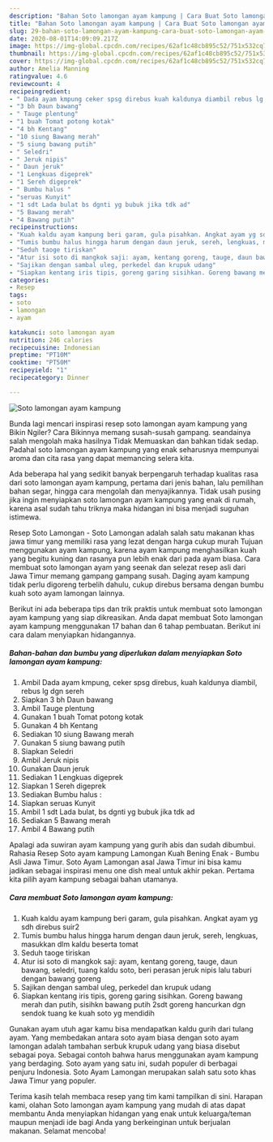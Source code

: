 ```yaml
---
description: "Bahan Soto lamongan ayam kampung | Cara Buat Soto lamongan ayam kampung Yang Mudah Dan Praktis"
title: "Bahan Soto lamongan ayam kampung | Cara Buat Soto lamongan ayam kampung Yang Mudah Dan Praktis"
slug: 29-bahan-soto-lamongan-ayam-kampung-cara-buat-soto-lamongan-ayam-kampung-yang-mudah-dan-praktis
date: 2020-08-01T14:09:09.217Z
image: https://img-global.cpcdn.com/recipes/62af1c48cb895c52/751x532cq70/soto-lamongan-ayam-kampung-foto-resep-utama.jpg
thumbnail: https://img-global.cpcdn.com/recipes/62af1c48cb895c52/751x532cq70/soto-lamongan-ayam-kampung-foto-resep-utama.jpg
cover: https://img-global.cpcdn.com/recipes/62af1c48cb895c52/751x532cq70/soto-lamongan-ayam-kampung-foto-resep-utama.jpg
author: Amelia Manning
ratingvalue: 4.6
reviewcount: 4
recipeingredient:
- " Dada ayam kmpung ceker spsg direbus kuah kaldunya diambil rebus lg dgn sereh"
- "3 bh Daun bawang"
- " Tauge plentung"
- "1 buah Tomat potong kotak"
- "4 bh Kentang"
- "10 siung Bawang merah"
- "5 siung bawang putih"
- " Seledri"
- " Jeruk nipis"
- " Daun jeruk"
- "1 Lengkuas digeprek"
- "1 Sereh digeprek"
- " Bumbu halus "
- "seruas Kunyit"
- "1 sdt Lada bulat bs dgnti yg bubuk jika tdk ad"
- "5 Bawang merah"
- "4 Bawang putih"
recipeinstructions:
- "Kuah kaldu ayam kampung beri garam, gula pisahkan. Angkat ayam yg sdh direbus suir2"
- "Tumis bumbu halus hingga harum dengan daun jeruk, sereh, lengkuas, masukkan dlm kaldu beserta tomat"
- "Seduh taoge tiriskan"
- "Atur isi soto di mangkok saji: ayam, kentang goreng, tauge, daun bawang, seledri, tuang kaldu soto, beri perasan jeruk nipis lalu taburi dengan bawang goreng"
- "Sajikan dengan sambal uleg, perkedel dan krupuk udang"
- "Siapkan kentang iris tipis, goreng garing sisihkan. Goreng bawang merah dan putih, sisihkn bawang putih 2sdt goreng hancurkan dgn sendok tuang ke kuah soto yg mendidih"
categories:
- Resep
tags:
- soto
- lamongan
- ayam

katakunci: soto lamongan ayam 
nutrition: 246 calories
recipecuisine: Indonesian
preptime: "PT10M"
cooktime: "PT50M"
recipeyield: "1"
recipecategory: Dinner

---
```



![Soto lamongan ayam kampung](https://img-global.cpcdn.com/recipes/62af1c48cb895c52/751x532cq70/soto-lamongan-ayam-kampung-foto-resep-utama.jpg)

Bunda lagi mencari inspirasi resep soto lamongan ayam kampung yang Bikin Ngiler? Cara Bikinnya memang susah-susah gampang. seandainya salah mengolah maka hasilnya Tidak Memuaskan dan bahkan tidak sedap. Padahal soto lamongan ayam kampung yang enak seharusnya mempunyai aroma dan cita rasa yang dapat memancing selera kita.

Ada beberapa hal yang sedikit banyak berpengaruh terhadap kualitas rasa dari soto lamongan ayam kampung, pertama dari jenis bahan, lalu pemilihan bahan segar, hingga cara mengolah dan menyajikannya. Tidak usah pusing jika ingin menyiapkan soto lamongan ayam kampung yang enak di rumah, karena asal sudah tahu triknya maka hidangan ini bisa menjadi suguhan istimewa.

Resep Soto Lamongan - Soto Lamongan adalah salah satu makanan khas jawa timur yang memiliki rasa yang lezat dengan harga cukup murah Tujuan menggunakan ayam kampung, karena ayam kampung menghasilkan kuah yang begitu kuning dan rasanya pun lebih enak dari pada ayam biasa. Cara membuat soto lamongan ayam yang seenak dan selezat resep asli dari Jawa Timur memang gampang gampang susah. Daging ayam kampung tidak perlu digoreng terbelih dahulu, cukup direbus bersama dengan bumbu kuah soto ayam lamongan lainnya.


Berikut ini ada beberapa tips dan trik praktis untuk membuat soto lamongan ayam kampung yang siap dikreasikan. Anda dapat membuat Soto lamongan ayam kampung menggunakan 17 bahan dan 6 tahap pembuatan. Berikut ini cara dalam menyiapkan hidangannya.

<!--inarticleads1-->

##### Bahan-bahan dan bumbu yang diperlukan dalam menyiapkan Soto lamongan ayam kampung:

1. Ambil  Dada ayam kmpung, ceker spsg direbus, kuah kaldunya diambil, rebus lg dgn sereh
1. Siapkan 3 bh Daun bawang
1. Ambil  Tauge plentung
1. Gunakan 1 buah Tomat potong kotak
1. Gunakan 4 bh Kentang
1. Sediakan 10 siung Bawang merah
1. Gunakan 5 siung bawang putih
1. Siapkan  Seledri
1. Ambil  Jeruk nipis
1. Gunakan  Daun jeruk
1. Sediakan 1 Lengkuas digeprek
1. Siapkan 1 Sereh digeprek
1. Sediakan  Bumbu halus :
1. Siapkan seruas Kunyit
1. Ambil 1 sdt Lada bulat, bs dgnti yg bubuk jika tdk ad
1. Sediakan 5 Bawang merah
1. Ambil 4 Bawang putih


Apalagi ada suwiran ayam kampung yang gurih abis dan sudah dibumbui. Rahasia Resep Soto ayam kampung Lamongan Kuah Bening Enak - Bumbu Asli Jawa Timur. Soto Ayam Lamongan asal Jawa Timur ini bisa kamu jadikan sebagai inspirasi menu one dish meal untuk akhir pekan. Pertama kita pilih ayam kampung sebagai bahan utamanya. 

<!--inarticleads2-->

##### Cara membuat Soto lamongan ayam kampung:

1. Kuah kaldu ayam kampung beri garam, gula pisahkan. Angkat ayam yg sdh direbus suir2
1. Tumis bumbu halus hingga harum dengan daun jeruk, sereh, lengkuas, masukkan dlm kaldu beserta tomat
1. Seduh taoge tiriskan
1. Atur isi soto di mangkok saji: ayam, kentang goreng, tauge, daun bawang, seledri, tuang kaldu soto, beri perasan jeruk nipis lalu taburi dengan bawang goreng
1. Sajikan dengan sambal uleg, perkedel dan krupuk udang
1. Siapkan kentang iris tipis, goreng garing sisihkan. Goreng bawang merah dan putih, sisihkn bawang putih 2sdt goreng hancurkan dgn sendok tuang ke kuah soto yg mendidih


Gunakan ayam utuh agar kamu bisa mendapatkan kaldu gurih dari tulang ayam. Yang membedakan antara soto ayam biasa dengan soto ayam lamongan adalah tambahan serbuk krupuk udang yang biasa disebut sebagai poya. Sebagai contoh bahwa harus menggunakan ayam kampung yang berdaging. Soto ayam yang satu ini, sudah populer di berbagai penjuru Indonesia. Soto Ayam Lamongan merupakan salah satu soto khas Jawa Timur yang populer. 

Terima kasih telah membaca resep yang tim kami tampilkan di sini. Harapan kami, olahan Soto lamongan ayam kampung yang mudah di atas dapat membantu Anda menyiapkan hidangan yang enak untuk keluarga/teman maupun menjadi ide bagi Anda yang berkeinginan untuk berjualan makanan. Selamat mencoba!
